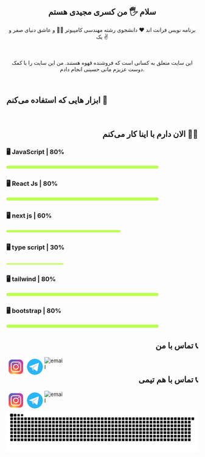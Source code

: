  

<h2 align="center">سلام 🖐 من کسری مجیدی هستم</h2>
<p align="center">
  برنامه نویس فرانت اند  ❤️ دانشجوی رشته مهندسی کامپیوتر 👨‍💻 و عاشق دنیای صفر و یک ✌️
</p>
<br/>
<p align="center">
  این سایت متعلق به کسانی است که فروشنده قهوه هستند. من این سایت را با کمک دوست عزیزم مانی حسینی انجام دادم.
</p>

<br />

<h2 align"right">ابزار هایی که استفاده می‌کنم 💪</h2>



<br />



<h2 align="right">الان دارم با اینا کار می‌کنم 👨‍💻</h2>

<h3 align="left">🖥 JavaScript | 80%</h3> <img width="400px" src="https://github.com/sabzlearn-ir/sabzlearn-ir/blob/main/bar.png?raw=true" />

<br />

<h3 align="left">🖥 React Js | 80%</h3> <img width="400px" src="https://github.com/sabzlearn-ir/sabzlearn-ir/blob/main/bar.png?raw=true" />

<br/>

<h3 align="left">🖥 next js | 60%</h3> <img width="300px" src="https://github.com/sabzlearn-ir/sabzlearn-ir/blob/main/bar.png?raw=true" />

<br/>

<h3 align="left">🖥 type script | 30%</h3> <img width="150px" src="https://github.com/sabzlearn-ir/sabzlearn-ir/blob/main/bar.png?raw=true" />

<br/>

<h3 align="left">🖥 tailwind | 80%</h3> <img width="400px" src="https://github.com/sabzlearn-ir/sabzlearn-ir/blob/main/bar.png?raw=true" />

<br/>

<h3 align="left">🖥 bootstrap | 80%</h3> <img width="400px" src="https://github.com/sabzlearn-ir/sabzlearn-ir/blob/main/bar.png?raw=true" />

<h2 align="right">تماس با من 📞</h2>
<a href="https://instagram.com/kasramajidy81"><img width="50px" height="50px" align="left" src="https://github.com/sabzlearn-ir/sabzlearn-ir/blob/main/icons8-instagram-96.png?raw=true" alt="Instagram" /></a>
<a href="https://t.me/kasra815"><img width="50px" height="50px"  align="left" src="https://github.com/sabzlearn-ir/sabzlearn-ir/blob/main/icons8-telegram-96.png?raw=true" alt="Telegram" /></a>
<a href="https://mail.google.com/kasramajidy81@gmail.com"><img width="50px" height="50px"  align="left"  src="https://encrypted-tbn0.gstatic.com/images?q=tbn:ANd9GcSbFWyZZy48Io2iEllPm9IiDJBQMRcwrSFebKloJfA8cWQPCK1Ma9RYTDuaribVV0SXOok&usqp=CAU" alt="email" /></a>

<br />

<h2 align="right">تماس با هم تیمی 📞</h2>
<a href="https://instagram.com/kasramajidy81"><img width="50px" height="50px" align="left" src="https://github.com/sabzlearn-ir/sabzlearn-ir/blob/main/icons8-instagram-96.png?raw=true" alt="Instagram" /></a>
<a href="https://t.me/kasra815"><img width="50px" height="50px"  align="left" src="https://github.com/sabzlearn-ir/sabzlearn-ir/blob/main/icons8-telegram-96.png?raw=true" alt="Telegram" /></a>
<a href="https://mail.google.com/kasramajidy81@gmail.com"><img width="50px" height="50px"  align="left"  src="https://encrypted-tbn0.gstatic.com/images?q=tbn:ANd9GcSbFWyZZy48Io2iEllPm9IiDJBQMRcwrSFebKloJfA8cWQPCK1Ma9RYTDuaribVV0SXOok&usqp=CAU" alt="email" /></a>

<img align="center" src="https://raw.githubusercontent.com/imrrobat/imrrobat/d1b244e170d2b75fdda3efd499eaaf163f7a617c/images/github-contribution-grid-snake.svg" /> 
